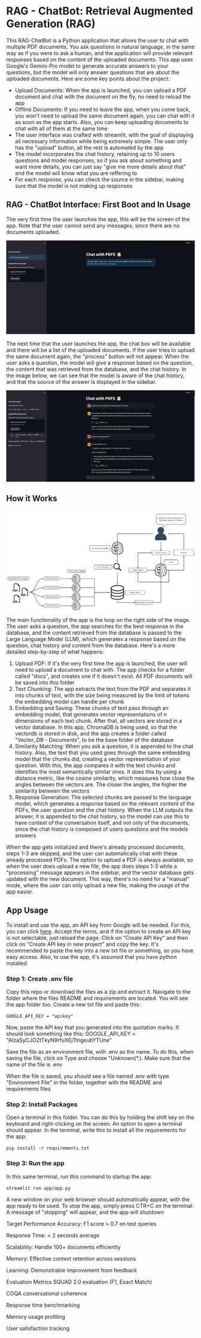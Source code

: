 # RAG - ChatBot: Retrieval Augmented Generation (RAG)

This RAG-ChatBot is a Python application that allows the user to chat with multiple PDF documents. You ask questions in natural language, in the same way as if you were to ask a human, and the application will provide relevant responses based on the content of the uploaded documents. This app uses Google's Gemini-Pro model to generate accurate answers to your questions, but the model will only answer questions that are about the uploaded documents.
Here are some key points about the project:
- Upload Documents: When the app is launched, you can upload a PDF document and chat with the document on the fly, no need to reload the app
- Offline Documents: If you need to leave the app, when you come back, you won't need to upload the same document again, you can chat with it as soon as the app starts. Also, you can keep uploading documents to chat with all of them at the same time
- The user interface was crafted with streamlit, with the goal of displaying all necessary information while being extremely simple. The user only has the "upload" button, all the rest is automated by the app
- The model incorporates the chat history, retaining up to 10 users questions and model responses, so if you ask about something and want more details, you can just say "give me more details about that" and the model will know what you are reffering to
- For each response, you can check the source in the sidebar, making sure that the model is not making up responses

## RAG - ChatBot Interface: First Boot and In Usage
The very first time the user launches the app, this will be the screen of the app. Note that the user cannot send any messages, since there are no documents uploaded.

![user_interface](Images/user_interface.png)

The next time that the user launches the app, the chat box will be available and there will be a list of the uploaded documents. If the user tries to upload the same document again, the "process" button will not appear. When the user asks a question, the model will give a response based on the question, the content that was retrieved from the database, and the chat history. In the image below, we can see that the model is aware of the chat history, and that the source of the answer is displayed in the sidebar.

![app_in_use](Images/app_in_use.png)

## How it Works

![project_schema](Images/project_schema.png)

The main functionality of the app is the loop on the right side of the image. The user asks a question, the app searches for the best response in the database, and the content retrieved from the database is passed to the Large Language Model (LLM), which generates a response based on the question, chat history and content from the database. Here's a more detailed step-by-step of what happens:
1. Upload PDF: If it's the very first time the app is launched, the user will need to upload a document to chat with. The app checks for a folder called "docs", and creates one if it doesn't exist. All PDF documents will be saved into this folder
2. Text Chunking: The app extracts the text from the PDF and separates it into chunks of text, with the size being measured by the limit of tokens the embedding model can handle per chunk
3. Embedding and Saving: These chunks of text pass through an embedding model, that generates vector representations of n dimensions of each text chunk. After that, all vectors are stored in a vector database. In this app, ChromaDB is being used, so that the vectordb is stored in disk, and the app creates a folder called "Vector_DB - Documents", to be the base folder of the database
4. Similarity Matching: When you ask a question, it is appended to the chat history. Also, the text that you used goes through the same embedding model that the chunks did, creating a vector representation of your question. With this, the app compares it with the text chunks and identifies the most semantically similar ones. It does this by using a distance metric, like the cosine similarity, which measures how close the angles between the vectors are. The closer the angles, the higher the similarity between the vectors
5. Response Generation: The selected chunks are passed to the language model, which generates a response based on the relevant content of the PDFs, the user question and the chat history. When the LLM outputs the answer, it is appended to the chat history, so the model can use this to have context of the conversation itself, and not only of the documents, since the chat history is composed of users questions and the models answers

When the app gets initialized and there's already processed documents, steps 1-3 are skipped, and the user can automatically chat with these already processed PDFs. The option to upload a PDF is always available, so when the user does upload a new file, the app does steps 1-3 while a "processing" message appears in the sidebar, and the vector database gets updated with the new document. This way, there's no need for a "manual" mode, where the user can only upload a new file, making the usage of the app easier. 

## App Usage
To install and use the app, an API key from Google will be needed. For this, you can click [here](https://aistudio.google.com/app/apikey). Accept the terms, and if the option to create an API key is not selectable, just reload the page. Click on "Create API Key" and then click on "Create API key in new project" and copy the key. It's recommended to paste the key into a new txt file or something, so you have easy access.
Also, to use the app, it's assumed that you have python installed

### Step 1: Create .env file
Copy this repo or download the files as a zip and extract it. Navigate to the folder where the files README and requirements are located. You will see the app folder too. Create a new txt file and paste this: 

```shell
GOOGLE_API_KEY = "apikey"
```

Now, paste the API key that you generated into the quotation marks. It should look something like this: GOOGLE_API_KEY = "AIzaSyCJOZtTkyN9rfuXEjTtngeubYTUne"

Save the file as an environment file, with .env as the name. To do this, when saving the file, click on Type and choose "Unknown(*.). Make sure that the name of the file is .env

When the file is saved, you should see a file named .env with type "Environment File" in the folder, together with the README and requirements files

### Step 2: Install Packages
Open a terminal in this folder. You can do this by holding the shift key on the keyboard and right-clicking on the screen. An option to open a terminal should appear. In the terminal, write this to install all the requirements for the app:

```shell
pip install -r requirements.txt
```

### Step 3: Run the app
In this same terminal, run this command to startup the app:

```shell
streamlit run app/app.py
```

A new window on your web browser should automatically appear, with the app ready to be used. To stop the app, simply press CTR+C on the terminal. A message of "stopping" will appear, and the app will shutdown

Target Performance
Accuracy: F1 score > 0.7 on test queries

Response Time: < 2 seconds average

Scalability: Handle 100+ documents efficiently

Memory: Effective context retention across sessions

Learning: Demonstrable improvement from feedback

Evaluation Metrics
SQUAD 2.0 evaluation (F1, Exact Match)

COQA conversational coherence

Response time benchmarking

Memory usage profiling

User satisfaction tracking
